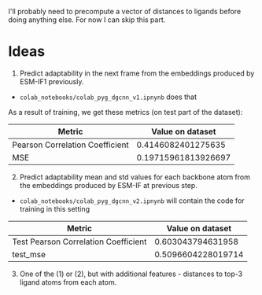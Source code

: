 I'll probably need to precompute a vector of distances to ligands before doing anything else. For now I can skip this part.


# Ideas
1. Predict adaptability in the next frame from the embeddings produced by ESM-IF1 previously.

- `colab_notebooks/colab_pyg_dgcnn_v1.ipnynb` does that

As a result of training, we get these metrics (on test part of the dataset):

|              Metric              |             Value on dataset             |
|--------------------------------------|--------------------------------------|
|  Pearson Correlation Coefficient |          0.4146082401275635          |
|               MSE               |         0.19715961813926697          |


2. Predict adaptability mean and std values for each backbone atom  from the embeddings produced by ESM-IF at previous step.

- `colab_notebooks/colab_pyg_dgcnn_v2.ipnynb` will contain the code for training in this setting

|              Metric              |             Value on dataset |
|----------------------------------|------------------------------|
| Test Pearson Correlation Coefficient |          0.603043794631958           |
|               test_mse               |          0.5096604228019714          |

3. One of the (1) or (2), but with additional features - distances to top-3 ligand atoms from each atom.
